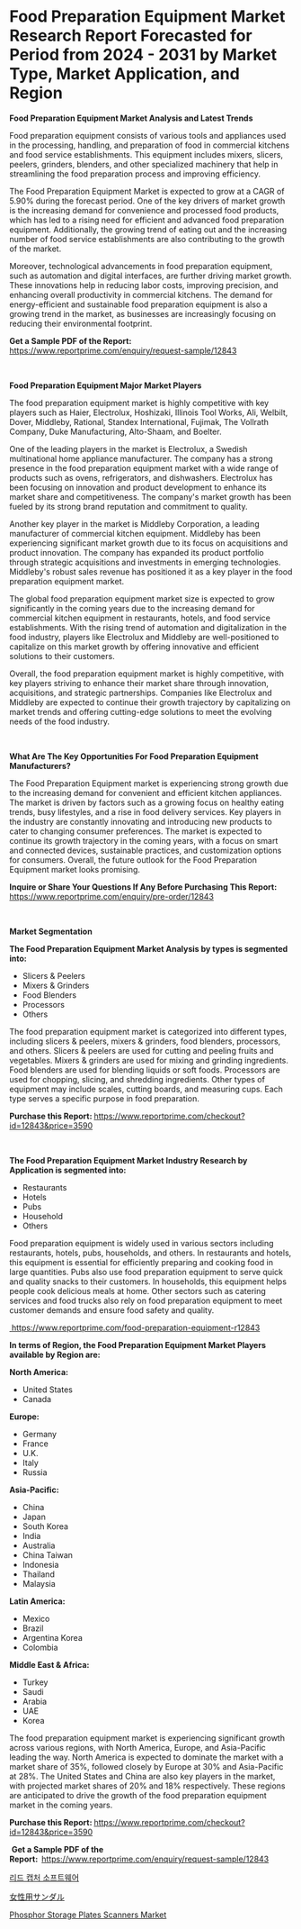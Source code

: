 <p><h1>Food Preparation Equipment Market Research Report Forecasted for Period from 2024 -  2031 by Market Type, Market Application, and Region</h1></p><p><strong>Food Preparation Equipment Market Analysis and Latest Trends</strong></p>
<p><p>Food preparation equipment consists of various tools and appliances used in the processing, handling, and preparation of food in commercial kitchens and food service establishments. This equipment includes mixers, slicers, peelers, grinders, blenders, and other specialized machinery that help in streamlining the food preparation process and improving efficiency.</p><p>The Food Preparation Equipment Market is expected to grow at a CAGR of 5.90% during the forecast period. One of the key drivers of market growth is the increasing demand for convenience and processed food products, which has led to a rising need for efficient and advanced food preparation equipment. Additionally, the growing trend of eating out and the increasing number of food service establishments are also contributing to the growth of the market.</p><p>Moreover, technological advancements in food preparation equipment, such as automation and digital interfaces, are further driving market growth. These innovations help in reducing labor costs, improving precision, and enhancing overall productivity in commercial kitchens. The demand for energy-efficient and sustainable food preparation equipment is also a growing trend in the market, as businesses are increasingly focusing on reducing their environmental footprint.</p></p>
<p><strong>Get a Sample PDF of the Report:&nbsp;</strong> <a href="https://www.reportprime.com/enquiry/request-sample/12843">https://www.reportprime.com/enquiry/request-sample/12843</a></p>
<p>&nbsp;</p>
<p><strong>Food Preparation Equipment Major Market Players</strong></p>
<p><p>The food preparation equipment market is highly competitive with key players such as Haier, Electrolux, Hoshizaki, Illinois Tool Works, Ali, Welbilt, Dover, Middleby, Rational, Standex International, Fujimak, The Vollrath Company, Duke Manufacturing, Alto-Shaam, and Boelter. </p><p>One of the leading players in the market is Electrolux, a Swedish multinational home appliance manufacturer. The company has a strong presence in the food preparation equipment market with a wide range of products such as ovens, refrigerators, and dishwashers. Electrolux has been focusing on innovation and product development to enhance its market share and competitiveness. The company's market growth has been fueled by its strong brand reputation and commitment to quality.</p><p>Another key player in the market is Middleby Corporation, a leading manufacturer of commercial kitchen equipment. Middleby has been experiencing significant market growth due to its focus on acquisitions and product innovation. The company has expanded its product portfolio through strategic acquisitions and investments in emerging technologies. Middleby's robust sales revenue has positioned it as a key player in the food preparation equipment market.</p><p>The global food preparation equipment market size is expected to grow significantly in the coming years due to the increasing demand for commercial kitchen equipment in restaurants, hotels, and food service establishments. With the rising trend of automation and digitalization in the food industry, players like Electrolux and Middleby are well-positioned to capitalize on this market growth by offering innovative and efficient solutions to their customers. </p><p>Overall, the food preparation equipment market is highly competitive, with key players striving to enhance their market share through innovation, acquisitions, and strategic partnerships. Companies like Electrolux and Middleby are expected to continue their growth trajectory by capitalizing on market trends and offering cutting-edge solutions to meet the evolving needs of the food industry.</p></p>
<p>&nbsp;</p>
<p><strong>What Are The Key Opportunities For Food Preparation Equipment Manufacturers?</strong></p>
<p><p>The Food Preparation Equipment market is experiencing strong growth due to the increasing demand for convenient and efficient kitchen appliances. The market is driven by factors such as a growing focus on healthy eating trends, busy lifestyles, and a rise in food delivery services. Key players in the industry are constantly innovating and introducing new products to cater to changing consumer preferences. The market is expected to continue its growth trajectory in the coming years, with a focus on smart and connected devices, sustainable practices, and customization options for consumers. Overall, the future outlook for the Food Preparation Equipment market looks promising.</p></p>
<p><strong>Inquire or Share Your Questions If Any Before Purchasing This Report:</strong> <a href="https://www.reportprime.com/enquiry/pre-order/12843">https://www.reportprime.com/enquiry/pre-order/12843</a></p>
<p>&nbsp;</p>
<p><strong>Market Segmentation</strong></p>
<p><strong>The Food Preparation Equipment Market Analysis by types is segmented into:</strong></p>
<p><ul><li>Slicers & Peelers</li><li>Mixers & Grinders</li><li>Food Blenders</li><li>Processors</li><li>Others</li></ul></p>
<p><p>The food preparation equipment market is categorized into different types, including slicers & peelers, mixers & grinders, food blenders, processors, and others. Slicers & peelers are used for cutting and peeling fruits and vegetables. Mixers & grinders are used for mixing and grinding ingredients. Food blenders are used for blending liquids or soft foods. Processors are used for chopping, slicing, and shredding ingredients. Other types of equipment may include scales, cutting boards, and measuring cups. Each type serves a specific purpose in food preparation.</p></p>
<p><strong>Purchase this Report:&nbsp;</strong><a href="https://www.reportprime.com/checkout?id=12843&price=3590">https://www.reportprime.com/checkout?id=12843&price=3590</a></p>
<p>&nbsp;</p>
<p><strong>The Food Preparation Equipment Market Industry Research by Application is segmented into:</strong></p>
<p><ul><li>Restaurants</li><li>Hotels</li><li>Pubs</li><li>Household</li><li>Others</li></ul></p>
<p><p>Food preparation equipment is widely used in various sectors including restaurants, hotels, pubs, households, and others. In restaurants and hotels, this equipment is essential for efficiently preparing and cooking food in large quantities. Pubs also use food preparation equipment to serve quick and quality snacks to their customers. In households, this equipment helps people cook delicious meals at home. Other sectors such as catering services and food trucks also rely on food preparation equipment to meet customer demands and ensure food safety and quality.</p></p>
<p><a href="https://www.reportprime.com/food-preparation-equipment-r12843">&nbsp;https://www.reportprime.com/food-preparation-equipment-r12843</a></p>
<p><strong>In terms of Region, the Food Preparation Equipment Market Players available by Region are:</strong></p>
<p>
    <p> <strong> North America: </strong>
        <ul>
            <li>United States</li>
            <li>Canada</li>
        </ul>
        </p> 
    <p> <strong> Europe: </strong>
        <ul>
            <li>Germany</li>
            <li>France</li>
            <li>U.K.</li>
            <li>Italy</li>
            <li>Russia</li>
        </ul>
        </p> 
    <p> <strong> Asia-Pacific: </strong>
        <ul>
            <li>China</li>
            <li>Japan</li>
            <li>South Korea</li>
            <li>India</li>
            <li>Australia</li>
            <li>China Taiwan</li>
            <li>Indonesia</li>
            <li>Thailand</li>
            <li>Malaysia</li>
        </ul>
        </p> 
    <p> <strong> Latin America: </strong>
        <ul>
            <li>Mexico</li>
            <li>Brazil</li>
            <li>Argentina Korea</li>
            <li>Colombia</li>
        </ul>
        </p> 
    <p> <strong> Middle East & Africa: </strong>
        <ul>
            <li>Turkey</li>
            <li>Saudi</li>
            <li>Arabia</li>
            <li>UAE</li>
            <li>Korea</li>
        </ul>
    </p>
    </p>
<p><p>The food preparation equipment market is experiencing significant growth across various regions, with North America, Europe, and Asia-Pacific leading the way. North America is expected to dominate the market with a market share of 35%, followed closely by Europe at 30% and Asia-Pacific at 28%. The United States and China are also key players in the market, with projected market shares of 20% and 18% respectively. These regions are anticipated to drive the growth of the food preparation equipment market in the coming years.</p></p>
<p><strong>Purchase this Report: </strong><a href="https://www.reportprime.com/checkout?id=12843&price=3590">https://www.reportprime.com/checkout?id=12843&price=3590</a></p>
<p>&nbsp;<strong>Get a Sample PDF of the Report:&nbsp;&nbsp;</strong><a href="https://www.reportprime.com/enquiry/request-sample/12843">https://www.reportprime.com/enquiry/request-sample/12843</a></p>
<p><strong></strong></p>
<p><p><a href="https://github.com/sougarounis/Market-Research-Report-List-4/blob/main/690333471946.md">리드 캡처 소프트웨어</a></p><p><a href="https://github.com/CloydAbbott2023/Market-Research-Report-List-1/blob/main/476655376046.md">女性用サンダル</a></p><p><a href="https://view.publitas.com/reportprime-1/analyzing-phosphor-storage-plates-scanners-market-global-industry-perspective-and-forecast-2024-to-2031/">Phosphor Storage Plates Scanners Market</a></p></p>